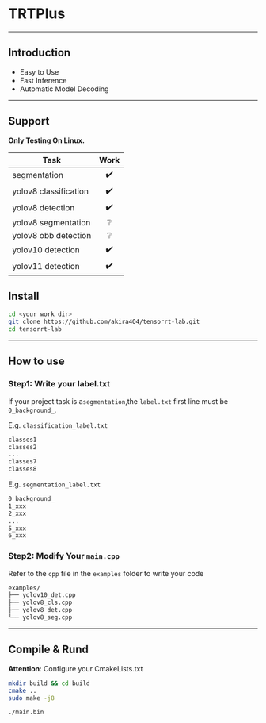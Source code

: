 # TRTPlus

---

## Introduction

- Easy to Use
- Fast Inference
- Automatic Model Decoding

---

## Support

**Only Testing On Linux.**

| Task                  | Work | 
|-----------------------|:----:|
| segmentation          |  ✔️  | 
| yolov8 classification |  ✔️  | 
| yolov8 detection      |  ✔️  | 
| yolov8 segmentation   |  ❔   | 
| yolov8 obb detection  |  ❔   | 
| yolov10 detection     |  ✔️  | 
| yolov11 detection     |  ✔️  | 

## Install

```bash
cd <your work dir>
git clone https://github.com/akira4O4/tensorrt-lab.git
cd tensorrt-lab
```

---

## How to use

### Step1: Write your label.txt

If your project task is a```segmentation```,the ```label.txt``` first line must be ```0_background_```.

E.g. ```classification_label.txt```

```txt
classes1
classes2
...
classes7
classes8
```

E.g. ```segmentation_label.txt```

```txt
0_background_
1_xxx
2_xxx
...
5_xxx
6_xxx
```

### Step2: Modify Your ```main.cpp```

Refer to the ```cpp``` file in the ```examples``` folder to write your code

```bash
examples/
├── yolov10_det.cpp
├── yolov8_cls.cpp
├── yolov8_det.cpp
└── yolov8_seg.cpp
```

---

## Compile & Rund

**Attention**: Configure your CmakeLists.txt

```bash
mkdir build && cd build
cmake ..
sudo make -j8

./main.bin
```